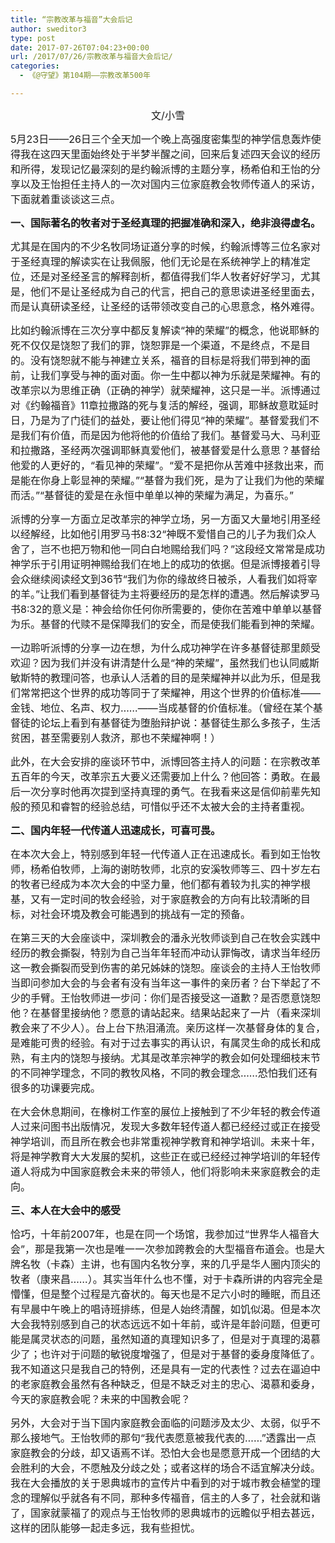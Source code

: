 ```yaml
---
title: “宗教改革与福音”大会后记
author: sweditor3
type: post
date: 2017-07-26T07:04:23+00:00
url: /2017/07/26/宗教改革与福音大会后记/
categories:
  - 《@守望》第104期——宗教改革500年

---
```

<p style="text-align: center;">
  <span style="font-size: 12pt;">文/小雪</span>
</p>

<span style="font-size: 12pt;">5月23日——26日三个全天加一个晚上高强度密集型的神学信息轰炸使得我在这四天里面始终处于半梦半醒之间，回来后复述四天会议的经历和所得，发现记忆最深刻的是约翰派博的主题分享，杨希伯和王怡的分享以及王怡担任主持人的一次对国内三位家庭教会牧师传道人的采访，下面就着重谈谈这三点。</span>

<span style="font-size: 12pt;"><strong>一、国际著名的牧者对于圣经真理的把握准确和深入，绝非浪得虚名。</strong></span>

<span style="font-size: 12pt;">尤其是在国内的不少名牧同场证道分享的时候，约翰派博等三位名家对于圣经真理的解读实在让我佩服，他们无论是在系统神学上的精准定位，还是对圣经圣言的解释剖析，都值得我们华人牧者好好学习，尤其是，他们不是让圣经成为自己的代言，把自己的意思读进圣经里面去，而是认真研读圣经，让圣经的话带领改变自己的心思意念，格外难得。</span>

<span style="font-size: 12pt;">比如约翰派博在三次分享中都反复解读“神的荣耀”的概念，他说耶稣的死不仅仅是饶恕了我们的罪，饶恕罪是一个渠道，不是终点，不是目的。没有饶恕就不能与神建立关系，福音的目标是将我们带到神的面前，让我们享受与神的面对面。你一生中都以神为乐就是荣耀神。有的改革宗以为思维正确（正确的神学）就荣耀神，这只是一半。派博通过对《约翰福音》11章拉撒路的死与复活的解经，强调，耶稣故意耽延时日，乃是为了门徒们的益处，要让他们得见“神的荣耀”。基督爱我们不是我们有价值，而是因为他将他的价值给了我们。基督爱马大、马利亚和拉撒路，圣经两次强调耶稣真爱他们，被基督爱是什么意思？基督给他爱的人更好的，“看见神的荣耀”。“爱不是把你从苦难中拯救出来，而是能在你身上彰显神的荣耀。”“基督为我们死，是为了让我们为他的荣耀而活。”“基督徒的爱是在永恒中单单以神的荣耀为满足，为喜乐。”</span>

<span style="font-size: 12pt;">派博的分享一方面立足改革宗的神学立场，另一方面又大量地引用圣经以经解经，比如他引用罗马书8:32“神既不爱惜自己的儿子为我们众人舍了，岂不也把万物和他一同白白地赐给我们吗？”这段经文常常是成功神学乐于引用证明神赐给我们在地上的成功的依据。但是派博接着引导会众继续阅读经文到36节“我们为你的缘故终日被杀，人看我们如将宰的羊。”让我们看到基督徒为主将要经历的是怎样的遭遇。然后解读罗马书8:32的意义是：神会给你任何你所需要的，使你在苦难中单单以基督为乐。基督的代赎不是保障我们的安全，而是使我们能看到神的荣耀。</span>

<span style="font-size: 12pt;">一边聆听派博的分享一边在想，为什么成功神学在许多基督徒那里颇受欢迎？因为我们并没有讲清楚什么是“神的荣耀”，虽然我们也认同威斯敏斯特的教理问答，也承认人活着的目的是荣耀神并以此为乐，但是我们常常把这个世界的成功等同于了荣耀神，用这个世界的价值标准——金钱、地位、名声、权力……——当成基督的价值标准。（曾经在某个基督徒的论坛上看到有基督徒为堕胎辩护说：基督徒生那么多孩子，生活贫困，甚至需要别人救济，那也不荣耀神啊！）</span>

<span style="font-size: 12pt;">此外，在大会安排的座谈环节中，派博回答主持人的问题：在宗教改革五百年的今天，改革宗五大要义还需要加上什么？他回答：勇敢。在最后一次分享时他再次提到坚持真理的勇气。在我看来这是信仰前辈先知般的预见和睿智的经验总结，可惜似乎还不太被大会的主持者重视。</span>

<span style="font-size: 12pt;"><strong>二、国内年轻一代传道人迅速成长，可喜可畏。</strong></span>

<span style="font-size: 12pt;">在本次大会上，特别感到年轻一代传道人正在迅速成长。看到如王怡牧师，杨希伯牧师，上海的谢昉牧师，北京的安溪牧师等三、四十岁左右的牧者已经成为本次大会的中坚力量，他们都有着较为扎实的神学根基，又有一定时间的牧会经验，对于家庭教会的方向有比较清晰的目标，对社会环境及教会可能遇到的挑战有一定的预备。</span>

<span style="font-size: 12pt;">在第三天的大会座谈中，深圳教会的潘永光牧师谈到自己在牧会实践中经历的教会撕裂，特别为自己当年年轻而冲动认罪悔改，请求当年经历这一教会撕裂而受到伤害的弟兄姊妹的饶恕。座谈会的主持人王怡牧师当即问参加大会的与会者有没有当年这一事件的亲历者？台下举起了不少的手臂。王怡牧师进一步问：你们是否接受这一道歉？是否愿意饶恕他？在基督里接纳他？愿意的请站起来。结果站起来了一片（看来深圳教会来了不少人）。台上台下热泪涌流。亲历这样一次基督身体的复合，是难能可贵的经验。有对于过去事实的再认识，有属灵生命的成长和成熟，有主内的饶恕与接纳。尤其是改革宗神学的教会如何处理细枝末节的不同神学理念，不同的教牧风格，不同的教会理念……恐怕我们还有很多的功课要完成。</span>

<span style="font-size: 12pt;">在大会休息期间，在橡树工作室的展位上接触到了不少年轻的教会传道人过来问图书出版情况，发现大多数年轻传道人都已经经过或正在接受神学培训，而且所在教会也非常重视神学教育和神学培训。未来十年，将是神学教育大大发展的契机，这些正在或已经经过神学培训的年轻传道人将成为中国家庭教会未来的带领人，他们将影响未来家庭教会的走向。</span>

<span style="font-size: 12pt;"><strong>三、本人在大会中的感受</strong></span>

<span style="font-size: 12pt;">恰巧，十年前2007年，也是在同一个场馆，我参加过“世界华人福音大会”，那是我第一次也是唯一一次参加跨教会的大型福音布道会。也是大牌名牧（卡森）主讲，也有国内名牧分享，来的几乎是华人圈内顶尖的牧者（康来昌……）。其实当年什么也不懂，对于卡森所讲的内容完全是懵懂，但是整个过程是亢奋状的。每天也是不足六小时的睡眠，而且还有早晨中午晚上的唱诗班排练，但是人始终清醒，如饥似渴。但是本次大会我特别感到自己的状态远远不如十年前，或许是年龄问题，但更可能是属灵状态的问题，虽然知道的真理知识多了，但是对于真理的渴慕少了；也许对于问题的敏锐度增强了，但是对于基督的委身度降低了。我不知道这只是我自己的特例，还是具有一定的代表性？过去在逼迫中的老家庭教会虽然有各种缺乏，但是不缺乏对主的忠心、渴慕和委身，今天的家庭教会呢？未来的中国教会呢？</span>

<span style="font-size: 12pt;">另外，大会对于当下国内家庭教会面临的问题涉及太少、太弱，似乎不那么接地气。王怡牧师的那句“我代表愿意被我代表的……”透露出一点家庭教会的分歧，却又语焉不详。恐怕大会也是愿意开成一个团结的大会胜利的大会，不愿触及分歧之处；或者这样的场合不适宜解决分歧。我在大会播放的关于恩典城市的宣传片中看到的对于城市教会植堂的理念的理解似乎就各有不同，那种多传福音，信主的人多了，社会就和谐了，国家就蒙福了的观点与王怡牧师的恩典城市的远瞻似乎相去甚远，这样的团队能够一起走多远，我有些担忧。</span>